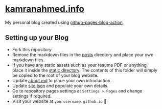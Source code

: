 # [kamranahmed.info](kamranahmed.info)
My personal blog created using [github-pages-blog-action](https://github.com/kamranahmedse/github-pages-blog-action)

## Setting up your Blog

* Fork this repository
* Remove the markdown files in the [posts](https://github.com/kamranahmedse/kamranahmedse.github.io/tree/master/posts) directory and place your own markdown files.
* If you have any static assets such as your resume PDF or anything, place it inside the [static directory](https://github.com/kamranahmedse/kamranahmedse.github.io/tree/master/static). The contents of this folder will simply be copied to the root of your blog website.
* Update [about.md](https://github.com/kamranahmedse/kamranahmedse.github.io/blob/master/about.md) to place your own introduction.
* Update [site.json](https://github.com/kamranahmedse/kamranahmedse.github.io/blob/master/site.json) and populate your own details.
* Go to repository pages settings at `Settings > Pages` and change settings if required.
* Visit your website at `yourusername.github.io` 🎊
